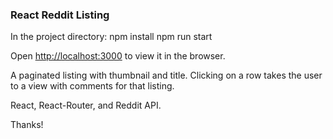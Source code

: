 ### React Reddit Listing

In the project directory:
npm install
npm run start

Open [http://localhost:3000](http://localhost:3000) to view it in the browser.

A paginated listing with thumbnail and title. Clicking on a row takes the user to a view with comments for that listing.

React, React-Router, and Reddit API.

Thanks!

